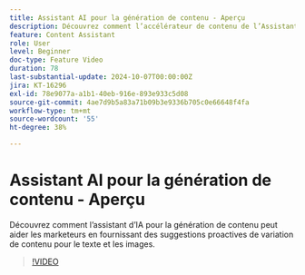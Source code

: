 ```yaml
---
title: Assistant AI pour la génération de contenu - Aperçu
description: Découvrez comment l’accélérateur de contenu de l’Assistant IA peut aider les spécialistes du marketing en leur suggérant de façon proactive des variations de contenu pour le texte et les images.
feature: Content Assistant
role: User
level: Beginner
doc-type: Feature Video
duration: 78
last-substantial-update: 2024-10-07T00:00:00Z
jira: KT-16296
exl-id: 78e9077a-a1b1-40eb-916e-893e933c5d08
source-git-commit: 4ae7d9b5a83a71b09b3e9336b705c0e66648f4fa
workflow-type: tm+mt
source-wordcount: '55'
ht-degree: 38%

---
```


# Assistant AI pour la génération de contenu - Aperçu

Découvrez comment l’assistant d’IA pour la génération de contenu peut aider les marketeurs en fournissant des suggestions proactives de variation de contenu pour le texte et les images.

>[!VIDEO](https://video.tv.adobe.com/v/3432772/?learn=on)
